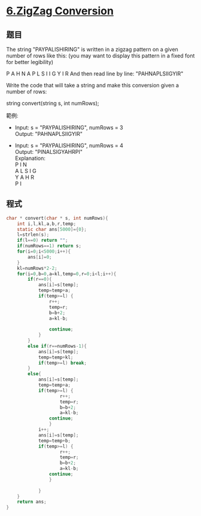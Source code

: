 # [6.ZigZag Conversion](https://leetcode.com/problems/zigzag-conversion/)

## 题目

The string "PAYPALISHIRING" is written in a zigzag pattern on a given number of rows like this: (you may want to display this pattern in a fixed font for better legibility)

P   A   H   N
A P L S I I G
Y   I   R
And then read line by line: "PAHNAPLSIIGYIR"

Write the code that will take a string and make this conversion given a number of rows:

string convert(string s, int numRows);

範例:

* Input: s = "PAYPALISHIRING", numRows = 3     
  Output: "PAHNAPLSIIGYIR"     

* Input: s = "PAYPALISHIRING", numRows = 4       
  Output: "PINALSIGYAHRPI"     
  Explanation:    
  P     I    N     
  A   L S  I G     
  Y A   H R     
  P     I       

## 程式
```c
char * convert(char * s, int numRows){
    int i,l,kl,a,b,r,temp;
    static char ans[5000]={0};
    l=strlen(s);
    if(l==0) return "";
    if(numRows==1) return s;
    for(i=0;i<5000;i++){
        ans[i]=0;
    }
    kl=numRows*2-2;
    for(i=0,b=0,a=kl,temp=0,r=0;i<l;i++){
        if(r==0){
            ans[i]=s[temp];
            temp=temp+a;
            if(temp>=l) {
                r++;
                temp=r;
                b=b+2;
                a=kl-b;
           
                continue;
            }
        }
        else if(r==numRows-1){
            ans[i]=s[temp];
            temp=temp+kl;
            if(temp>=l) break;
        } 
        else{
            ans[i]=s[temp];
            temp=temp+a;
            if(temp>=l) {
                    r++;
                    temp=r;
                    b=b+2;
                    a=kl-b;
                continue;
                }
            i++;
            ans[i]=s[temp];
            temp=temp+b;
            if(temp>=l) {
                    r++;
                    temp=r;
                    b=b+2;
                    a=kl-b;
                continue;
                }
           
            }
    }
    return ans;
}
```

